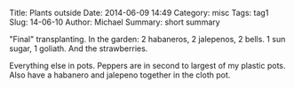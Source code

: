 Title: Plants outside
Date: 2014-06-09 14:49
Category: misc
Tags: tag1
Slug: 14-06-10
Author: Michael
Summary: short summary
<!-- Status: hidden -->

"Final" transplanting.  In the garden:  2 habaneros, 2 jalepenos, 2 bells. 1
sun sugar, 1 goliath.  And the strawberries.

Everything else in pots.  Peppers are in second to largest of my plastic pots.
 Also have a habanero and jalepeno together in the cloth pot.

